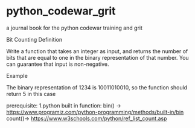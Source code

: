 # python_codewar_grit
a journal book for the python codewar training and grit

Bit Counting
Definition

Write a function that takes an integer as input, and returns the number of bits that are equal to one in the binary representation of that number.
You can guarantee that input is non-negative.

Example

The binary representation of 1234 is 10011010010, so the function should return 5 in this case

prerequisite:
1.python built in function:
  bin() -> https://www.programiz.com/python-programming/methods/built-in/bin
  count()-> https://www.w3schools.com/python/ref_list_count.asp

